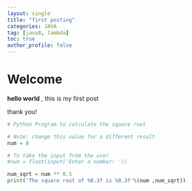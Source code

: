 ```yaml
---
layout: single
title: "first posting"
categories: JAVA
tag: [java8, lambda]
toc: true
author_profile: false
---
```


# Welcome
**hello world** , this is my first post

thank you!

```python
# Python Program to calculate the square root

# Note: change this value for a different result
num = 8 

# To take the input from the user
#num = float(input('Enter a number: '))

num_sqrt = num ** 0.5
print('The square root of %0.3f is %0.3f'%(num ,num_sqrt))

```